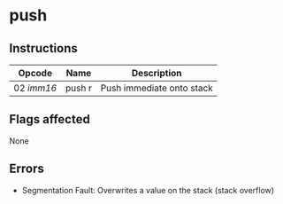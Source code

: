 # push

## Instructions

| Opcode | Name | Description |
| --- | --- | --- |
| 02 _imm16_ | push r | Push immediate onto stack |

## Flags affected
None

## Errors
- Segmentation Fault: Overwrites a value on the stack (stack overflow)
